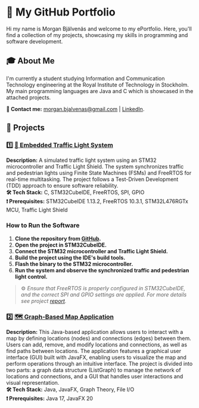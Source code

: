 # 👋 My GitHub Portfolio  
Hi my name is Morgan Bjälvenäs and welcome to my ePortfolio. Here, you'll find a collection of my projects, showcasing my skills in programming and software development.

## 🎓 About Me
I'm currently a student studying Information and Communication Technology engineering at the Royal Institute of Technology in Stockholm. My main programming languages are Java and C which is showcased in the attached projects.

**📧 Contact me:** morgan.bjalvenas@gmail.com | [LinkedIn](https://www.linkedin.com/in/morgan-bj%C3%A4lven%C3%A4s-2612a924a/).

## 📂 Projects 

### 1️⃣ [🚦 Embedded Traffic Light System](https://github.com/mrgn-b/ePortfolio/tree/main/Projects/Embedded%20Traffic%20Light%20System/PRO1_Morgan_Bjalvenas)  
**Description:** A simulated traffic light system using an STM32 microcontroller and Traffic Light Shield. The system synchronizes traffic and pedestrian lights using Finite State Machines (FSMs) and FreeRTOS for real-time multitasking. The project follows a Test-Driven Development (TDD) approach to ensure software reliability.  
**🛠 Tech Stack:** C, STM32CubeIDE, FreeRTOS, SPI, GPIO  
**❗ Prerequisites:** STM32CubeIDE 1.13.2, FreeRTOS 10.3.1, STM32L476RGTx MCU, Traffic Light Shield

### How to Run the Software

1. **Clone the repository from [GitHub](https://github.com/mrgn-b/ePortfolio/tree/main/Projects/Embedded%20Traffic%20Light%20System/PRO1_Morgan_Bjalvenas).**
2. **Open the project in STM32CubeIDE.**
3. **Connect the STM32 microcontroller and Traffic Light Shield.**
4. **Build the project using the IDE's build tools.**
5. **Flash the binary to the STM32 microcontroller.**
6. **Run the system and observe the synchronized traffic and pedestrian light control.**

> ⚙️ *Ensure that FreeRTOS is properly configured in STM32CubeIDE, and the correct SPI and GPIO settings are applied. For more details see project [report](https://github.com/mrgn-b/ePortfolio/blob/main/Projects/Embedded%20Traffic%20Light%20System/PRO1_report_Morgan_Bj%C3%A4lven%C3%A4s.pdf).*

### 2️⃣ [🗺️ Graph-Based Map Application](https://github.com/mrgn-b/ePortfolio/tree/main/Projects/Graph-Based%20Map%20Application/PROG2_Project_JavaFX)  
**Description:** This Java-based application allows users to interact with a map by defining locations (nodes) and connections (edges) between them. Users can add, remove, and modify locations and connections, as well as find paths between locations. The application features a graphical user interface (GUI) built with JavaFX, enabling users to visualize the map and perform operations through an intuitive interface. The project is divided into two parts: a graph data structure (ListGraph) to manage the network of locations and connections, and a GUI that handles user interactions and visual representation.  
**🛠 Tech Stack:** Java, JavaFX, Graph Theory, File I/O  
**❗ Prerequisites:** Java 17, JavaFX 20

